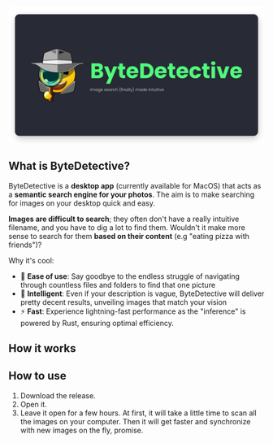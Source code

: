 <img src="assets_doc/logo_bytedetective.png"/>

## What is ByteDetective?
ByteDetective is a **desktop app** (currently available for MacOS) that acts as a **semantic search engine for your photos**. The aim is to make searching for images on your desktop quick and easy. 

**Images are difficult to search**; they often don't have a really intuitive filename, and you have to dig a lot to find them. Wouldn't it make more sense to search for them **based on their content** (e.g "eating pizza with friends")?

Why it's cool:
- 📁 **Ease of use**: Say goodbye to the endless struggle of navigating through countless files and folders to find that one picture
- 🔮 **Intelligent**: Even if your description is vague, ByteDetective will deliver pretty decent results, unveiling images that match your vision
- ⚡ **Fast**: Experience lightning-fast performance as the "inference" is powered by Rust, ensuring optimal efficiency.

## How it works


## How to use
1. Download the release.
2. Open it.
3. Leave it open for a few hours. At first, it will take a little time to scan all the images on your computer. Then it will get faster and synchronize with new images on the fly, promise. 
